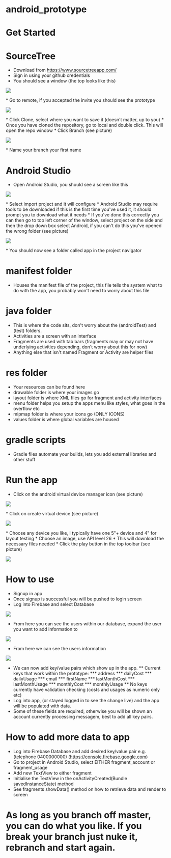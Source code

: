 # android_prototype

# Get Started

# SourceTree
* Download from https://www.sourcetreeapp.com/
* Sign in using your github credentials
* You should see a window (the top looks like this)
<p>
    <img src="https://i.imgur.com/9UseUPq.png" />
</p>
* Go to remote, if you accepted the invite you should see the prototype
<p>
    <img src="https://i.imgur.com/ubd81FK.png" />
</p>
* Click Clone, select where you want to save it (doesn't matter, up to you)
* Once you have cloned the repository, go to local and double click. This will open the repo window
* Click Branch (see picture)
<p>
    <img src="https://i.imgur.com/HS1aXBc.png" />
</p>
* Name your branch your first name

# Android Studio
* Open Android Studio, you should see a screen like this
<p>
    <img src="https://i.imgur.com/Ml6peYk.png" />
</p>
* Select import project and it will configure
* Android Studio may require tools to be downloaded if this is the first time you've used it, it should prompt you to download what it needs
* If you've done this correctly you can then go to top left corner of the window, select project on the side and then the drop down box select Android, if you can't do this you've opened the wrong folder (see picture)
<p>
    <img src="https://i.imgur.com/f0Efbny.png" />
</p>
* You should now see a folder called app in the project navigator

# manifest folder
* Houses the manifest file of the project, this file tells the system what to do with the app, you probably won't need to worry about this file

# java folder
* This is where the code sits, don't worry about the (androidTest) and (test) folders.
* Activities are a screen with an interface
* Fragments are used with tab bars (fragments may or may not have underlying activities depending, don't worry about this for now)
* Anything else that isn't named Fragment or Activity are helper files

# res folder
* Your resources can be found here
* drawable folder is where your images go
* layout folder is where XML files go for fragment and activity interfaces
* menu folder helps you setup the apps menu like styles, what goes in the overflow etc
* mipmap folder is where your icons go (ONLY ICONS)
* values folder is where global variables are housed

# gradle scripts
* Gradle files automate your builds, lets you add external libraries and other stuff

# Run the app
* Click on the android virtual device manager icon (see picture)
<p>
    <img src="https://i.imgur.com/sMELRa0.png" />
</p>
* Click on create virtual device (see picture)
<p>
    <img src="https://i.imgur.com/koOIcQx.png" />
</p>
* Choose any device you like, I typically have one 5"+ device and 4" for layout testing
* Choose an image, use API level 26
* This will download the necessary files needed
* Click the play button in the top toolbar (see picture)
<p>
    <img src="https://i.imgur.com/389uA0l.png" />
</p>

# How to use
* Signup in app
* Once signup is successful you will be pushed to login screen
* Log into Firebase and select Database
<p>
    <img src="https://imgur.com/LMnXggi" />
</p>

* From here you can see the users within our database, expand the user you want to add information to
<p>
    <img src="https://imgur.com/BmAtFbx" />
</p>

* From here we can see the users information
<p>
    <img src="https://imgur.com/zOCMF0w" />
</p>

* We can now add key/value pairs which show up in the app.
** Current keys that work within the prototype:
*** address
*** dailyCost
*** dailyUsage
*** email 
*** firstName 
*** lastMonthCost
*** lastMonthUsage
*** monthlyCost
*** monthlyUsage
** No keys currently have validation checking (costs and usages as numeric only etc)
* Log into app, (or stayed logged in to see the change live) and the app will be populated with data.
* Some of these fields are required, otherwise you will be shown an account currently processing messagem, best to add all key pairs.


# How to add more data to app
* Log into Firebase Database and add desired key/value pair e.g.(telephone 0400000000) (https://console.firebase.google.com)
* Go to project in Android Studio, select EITHER fragment_account or fragment_usage
* Add new TextView to either fragment
* Initialise the TextView in the onActivityCreated(Bundle savedInstanceState) method
* See fragments showData() method on how to retrieve data and render to screen

# As long as you branch off master, you can do what you like. If you break your branch just nuke it, rebranch and start again.
